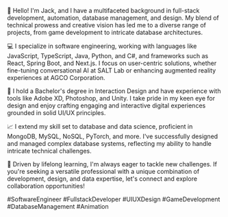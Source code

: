 👋 Hello! I'm Jack, and I have a multifaceted background in full-stack development, automation, database management, and design. My blend of technical prowess and creative vision has led me to a diverse range of projects, from game development to intricate database architectures.

💻 I specialize in software engineering, working with languages like JavaScript, TypeScript, Java, Python, and C#, and frameworks such as React, Spring Boot, and Next.js. I focus on user-centric solutions, whether fine-tuning conversational AI at SALT Lab or enhancing augmented reality experiences at AGCO Corporation.

🎨 I hold a Bachelor's degree in Interaction Design and have experience with tools like Adobe XD, Photoshop, and Unity. I take pride in my keen eye for design and enjoy crafting engaging and interactive digital experiences grounded in solid UI/UX principles.

📈 I extend my skill set to database and data science, proficient in MongoDB, MySQL, NoSQL, PyTorch, and more. I've successfully designed and managed complex database systems, reflecting my ability to handle intricate technical challenges.

🌟 Driven by lifelong learning, I'm always eager to tackle new challenges. If you're seeking a versatile professional with a unique combination of development, design, and data expertise, let's connect and explore collaboration opportunities!

#SoftwareEngineer #FullstackDeveloper #UIUXDesign #GameDevelopment #DatabaseManagement #Animation
<!--
**jacky776690g60/jacky776690g60** is a ✨ _special_ ✨ repository because its `README.md` (this file) appears on your GitHub profile.

Here are some ideas to get you started:

- 🔭 I’m currently working on ...
- 🌱 I’m currently learning ...
- 👯 I’m looking to collaborate on ...
- 🤔 I’m looking for help with ...
- 💬 Ask me about ...
- 📫 How to reach me: ...
- 😄 Pronouns: ...
- ⚡ Fun fact: ...
-->
